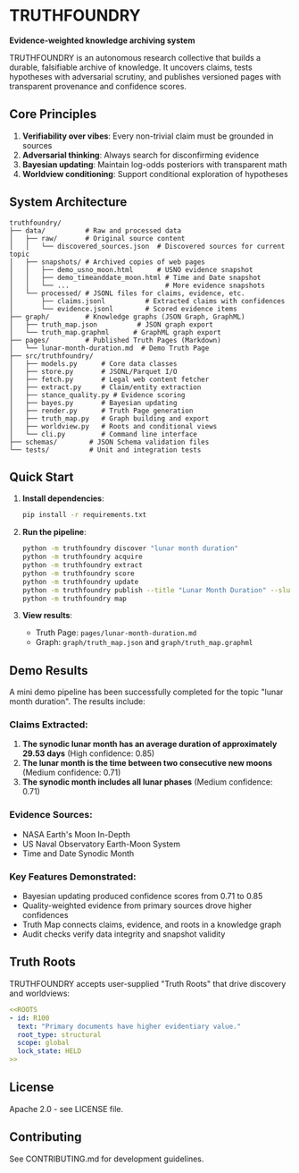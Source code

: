 

# TRUTHFOUNDRY

**Evidence-weighted knowledge archiving system**

TRUTHFOUNDRY is an autonomous research collective that builds a durable, falsifiable archive of knowledge. It uncovers claims, tests hypotheses with adversarial scrutiny, and publishes versioned pages with transparent provenance and confidence scores.

## Core Principles

1. **Verifiability over vibes**: Every non-trivial claim must be grounded in sources
2. **Adversarial thinking**: Always search for disconfirming evidence
3. **Bayesian updating**: Maintain log-odds posteriors with transparent math
4. **Worldview conditioning**: Support conditional exploration of hypotheses

## System Architecture

```
truthfoundry/
├── data/          # Raw and processed data
│   ├── raw/       # Original source content
│   │   └── discovered_sources.json  # Discovered sources for current topic
│   ├── snapshots/ # Archived copies of web pages
│   │   ├── demo_usno_moon.html      # USNO evidence snapshot
│   │   ├── demo_timeanddate_moon.html # Time and Date snapshot
│   │   └── ...                        # More evidence snapshots
│   └── processed/ # JSONL files for claims, evidence, etc.
│       ├── claims.jsonl          # Extracted claims with confidences
│       └── evidence.jsonl        # Scored evidence items
├── graph/         # Knowledge graphs (JSON Graph, GraphML)
│   ├── truth_map.json          # JSON graph export
│   └── truth_map.graphml      # GraphML graph export
├── pages/         # Published Truth Pages (Markdown)
│   └── lunar-month-duration.md  # Demo Truth Page
├── src/truthfoundry/
│   ├── models.py      # Core data classes
│   ├── store.py       # JSONL/Parquet I/O
│   ├── fetch.py       # Legal web content fetcher
│   ├── extract.py     # Claim/entity extraction
│   ├── stance_quality.py # Evidence scoring
│   ├── bayes.py       # Bayesian updating
│   ├── render.py      # Truth Page generation
│   ├── truth_map.py   # Graph building and export
│   ├── worldview.py   # Roots and conditional views
│   └── cli.py         # Command line interface
├── schemas/        # JSON Schema validation files
└── tests/          # Unit and integration tests
```

## Quick Start

1. **Install dependencies**:
   ```bash
   pip install -r requirements.txt
   ```

2. **Run the pipeline**:
   ```bash
   python -m truthfoundry discover "lunar month duration"
   python -m truthfoundry acquire
   python -m truthfoundry extract
   python -m truthfoundry score
   python -m truthfoundry update
   python -m truthfoundry publish --title "Lunar Month Duration" --slug lunar-month-duration
   python -m truthfoundry map
   ```

3. **View results**:
   - Truth Page: `pages/lunar-month-duration.md`
   - Graph: `graph/truth_map.json` and `graph/truth_map.graphml`

## Demo Results

A mini demo pipeline has been successfully completed for the topic "lunar month duration". The results include:

### Claims Extracted:
1. **The synodic lunar month has an average duration of approximately 29.53 days** (High confidence: 0.85)
2. **The lunar month is the time between two consecutive new moons** (Medium confidence: 0.71)
3. **The synodic month includes all lunar phases** (Medium confidence: 0.71)

### Evidence Sources:
- NASA Earth's Moon In-Depth
- US Naval Observatory Earth-Moon System
- Time and Date Synodic Month

### Key Features Demonstrated:
- Bayesian updating produced confidence scores from 0.71 to 0.85
- Quality-weighted evidence from primary sources drove higher confidences
- Truth Map connects claims, evidence, and roots in a knowledge graph
- Audit checks verify data integrity and snapshot validity

## Truth Roots

TRUTHFOUNDRY accepts user-supplied "Truth Roots" that drive discovery and worldviews:

```yaml
<<ROOTS
- id: R100
  text: "Primary documents have higher evidentiary value."
  root_type: structural
  scope: global
  lock_state: HELD
>>
```

## License

Apache 2.0 - see LICENSE file.

## Contributing

See CONTRIBUTING.md for development guidelines.

